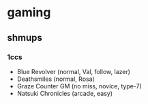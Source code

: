 # gaming

## shmups

### 1ccs
- Blue Revolver (normal, Val, follow, lazer)
- Deathsmiles (normal, Rosa)
- Graze Counter GM (no miss, novice, type-7)
- Natsuki Chronicles (arcade, easy)
